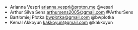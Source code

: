 * Arianna Vespri <arianna.vespri@proton.me> @vesari
* Arthur Silva Sens <arthursens2005@gmail.com> @ArthurSens
* Bartłomiej Płotka <bwplotka@gmail.com> @bwplotka
* Kemal Akkoyun <kakkoyun@gmail.com> @kakkoyun
